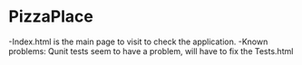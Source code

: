 # PizzaPlace

-Index.html is the main page to visit to check the application. 
-Known problems: Qunit tests seem to have a problem, will have to fix the Tests.html
